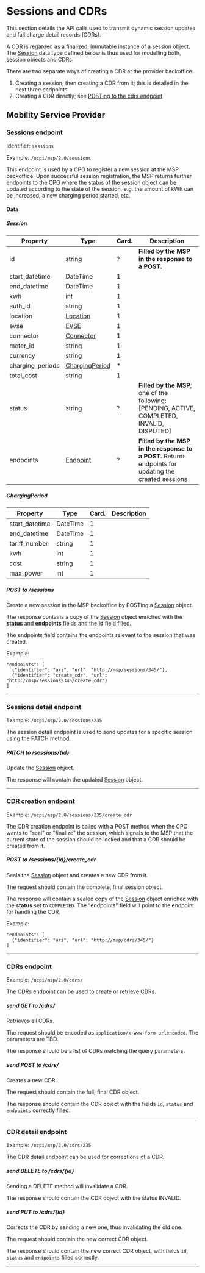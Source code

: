 # Sessions and CDRs

This section details the API calls used to transmit dynamic session updates and full charge detail records (CDRs).

A CDR is regarded as a finalized, immutable instance of a session object.
The [Session](#session) data type defined below is thus used for modelling both, session objects and CDRs.

There are two separate ways of creating a CDR at the provider backoffice:

1. Creating a session, then creating a CDR from it; this is detailed in the next three endpoints
2. Creating a CDR directly; see [POSTing to the cdrs endpoint](#cdr-creation-endpoint)

## Mobility Service Provider

### Sessions endpoint

Identifier: `sessions`

Example: `/ocpi/msp/2.0/sessions`

This endpoint is used by a CPO to register a new session at the MSP backoffice. Upon successful session registration,
the MSP returns further endpoints to the CPO where the status of the session object can be updated according to the state of the session,
e.g. the amount of kWh can be increased, a new charging period started, etc.


#### Data

##### Session
| Property  | Type        | Card. | Description                              |
|-----------|-------------|-------|------------------------------------------|
| id                | string            | ?     | **Filled by the MSP in the response to a POST.** |
| start_datetime    | DateTime          | 1     |                 |
| end_datetime      | DateTime          | 1     |                 |
| kwh               | int               | 1     |                 |
| auth_id           | string            | 1     |                 |
| location          | [Location](https://github.com/ocpi/ocpi/blob/master/terminology.md#location-class)          | 1     |                 |
| evse              | [EVSE](https://github.com/ocpi/ocpi/blob/master/terminology.md#evse-class)              | 1     |                 |
| connector         | [Connector](https://github.com/ocpi/ocpi/blob/master/terminology.md#connector-class)         | 1     |                 |
| meter_id          | string            | 1     |                 |
| currency          | string            | 1     |                 |
| charging_periods  | [ChargingPeriod](#chargingperiod)    | *     |                 |
| total_cost        | string        | 1     |                 |
| status            | string        | ?     | **Filled by the MSP**; one of the following: [PENDING, ACTIVE, COMPLETED, INVALID, DISPUTED] |
| endpoints         | [Endpoint](https://github.com/ocpi/ocpi/blob/master/versions.md#endpoint-class)      | ?     | **Filled by the MSP in the response to a POST.** Returns endpoints for updating the created sessions                |



##### ChargingPeriod
| Property  | Type        | Card. | Description                              |
|-----------|-------------|-------|------------------------------------------|
| start_datetime       | DateTime       | 1     |  |
| end_datetime         | DateTime       | 1     |  |
| tariff_number        | string         | 1     |  |
| kwh                  | int            | 1     |  |
| cost                 | string         | 1     |  |
| max_power            | int            | 1     |  |



##### POST to /sessions
Create a new session in the MSP backoffice by POSTing a [Session](#session) object.

The response contains a copy of the [Session](#session) object enriched with the **status** and **endpoints** fields and the **id** field filled.

The endpoints field contains the endpoints relevant to the session that was created.

Example:
```
"endpoints": [
  {"identifier": "uri", "url": "http://msp/sessions/345/"},
  {"identifier": "create_cdr", "url": "http://msp/sessions/345/create_cdr"}
]
```
---

### Sessions detail endpoint

Example: `/ocpi/msp/2.0/sessions/235`

The session detail endpoint is used to send updates for a specific session using the PATCH method.



##### PATCH to /sessions/{id}
Update the [Session](#session) object.

The response will contain the updated [Session](#session) object.

---

### CDR creation endpoint

Example: `/ocpi/msp/2.0/sessions/235/create_cdr`

The CDR creation endpoint is called with a POST method when the CPO wants to "seal" or "finalize" the session, which
signals to the MSP that the current state of the session should be locked and that a CDR should be created from it.


##### POST to /sessions/{id}/create_cdr
Seals the [Session](#session) object and creates a new CDR from it.

The request should contain the complete, final session object.

The response will contain a sealed copy of the [Session](#session) object enriched with the **status** set to `COMPLETED`.
The "endpoints" field will point to the endpoint for handling the CDR.

Example:
```
"endpoints": [
  {"identifier": "uri", "url": "http://msp/cdrs/345/"}
]
```
---

### CDRs endpoint

Example: `/ocpi/msp/2.0/cdrs/`

The CDRs endpoint can be used to create or retrieve CDRs.

##### send GET to /cdrs/
Retrieves all CDRs.

The request should be encoded as `application/x-www-form-urlencoded`. The parameters are TBD.

The response should be a list of CDRs matching the query parameters.

##### send POST to /cdrs/
Creates a new CDR.

The request should contain the full, final CDR object.

The response should contain the CDR object with the fields `id`, `status` and `endpoints` correctly filled.


---


### CDR detail endpoint

Example: `/ocpi/msp/2.0/cdrs/235`

The CDR detail endpoint can be used for corrections of a CDR.

##### send DELETE to /cdrs/{id}
Sending a DELETE method will invalidate a CDR.

The response should contain the CDR object with the status INVALID.

##### send PUT to /cdrs/{id}
Corrects the CDR by sending a new one, thus invalidating the old one.

The request should contain the new correct CDR object.

The response should contain the new correct CDR object, with fields `id`, `status` and `endpoints` filled correctly.

---





